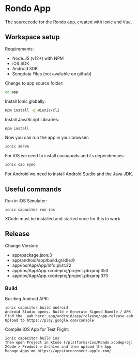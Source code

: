 # Rondo App

The sourcecode for the Rondo app, created with Ionic and Vue.

## Workspace setup

Requirements: 

 * Node.JS (v12+) with NPM
 * iOS SDK
 * Android SDK
 * Songdata Files (not available on github)

Change to app source folder:
```bash
cd app
```

Install Ionic globally:
```bash
npm install -g @ionic/cli
```

Install JavaScript Libraries:
```bash
npm install
```

Now you can run the app in your browser:
```bash
ionic serve
```

For iOS we need to install cocoapods and its dependencies:
```bash
ionic cap sync
```

For Android we need to install Android Studio and the Java JDK.


## Useful commands

Run in iOS Simulator:

    ionic capacitor run ios

XCode must be installed and started once for this to work.

## Release

Change Version:

 - app/package.json:3
 - app/android/app/build.gradle:9
 - app/ios/App/App/Info.plist:22
 - app/ios/App/App.xcodeproj/project.pbxproj:353
 - app/ios/App/App.xcodeproj/project.pbxproj:373

### Build

Building Android APK:

    ionic capacitor build android
    Android Studio opens. Build > Generate Signed Bundle / APK
    Find the .aab here: app/android/app/release/app-release.aab
    Upload to https://play.google.com/console

Compile iOS App for Test Flight:

    ionic capacitor build ios
    Then open Project in XCode (/platforms/ios/Rondo.xcodeproj)
    XCode > Product > Archive and then upload the App
    Manage Apps on https://appstoreconnect.apple.com/
